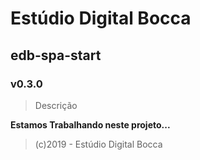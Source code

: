 # Estúdio Digital Bocca

## edb-spa-start

### v0.3.0

> Descrição

**Estamos Trabalhando neste projeto...**

>(c)2019 - Estúdio Digital Bocca
